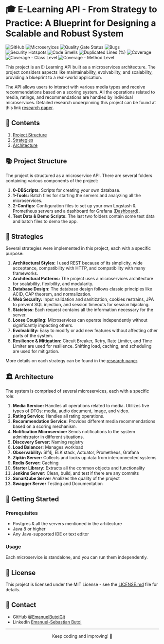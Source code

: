 # 🎓 E-Learning API - From Strategy to Practice: A Blueprint for Designing a Scalable and Robust System

![GitHub](https://img.shields.io/github/license/yourusername/e-learning-api)
![Microservices](https://img.shields.io/badge/Microservices-architecture-blue)
![Quality Gate Status](https://img.shields.io/badge/Quality%20Gate-Passed-green)
![Bugs](https://img.shields.io/badge/Bugs-0-green)
![Security Hotspots](https://img.shields.io/badge/Security%20Hotspots-0-green)
![Code Smells](https://img.shields.io/badge/Code%20Smells-0-green)
![Duplicated Lines (%)](https://img.shields.io/badge/Duplicated%20Lines-2%25-yellow)
![Coverage](https://img.shields.io/badge/Coverage-60%25-yellow)
![Coverage - Class Level](https://img.shields.io/badge/Coverage%20(Class%20Level)-100%25-green)
![Coverage - Method Level](https://img.shields.io/badge/Coverage%20(Method%20Level)-74%25-green)

This project is an E-Learning API built as a microservices architecture. The project considers aspects like maintainability, evolvability, and scalability, providing a blueprint to a real-world application. 

The API allows users to interact with various media types and receive recommendations based on a scoring system. All the operations related to media, ratings, and recommendations are handled by individual microservices. Detailed research underpinning this project can be found at this link [research paper](https://www.researchgate.net/publication/372504935_From_Strategy_to_Practice_A_Blueprint_for_Designing_a_Scalable_and_Robust_System).

## 📘 Contents

1. [Project Structure](#project-structure)
2. [Strategies](#strategies)
3. [Architecture](#architecture)

## 📚 Project Structure

The project is structured as a microservice API. There are several folders containing various components of the project:

1. **0-DBScripts:** Scripts for creating your own database.
2. **1-Tools:** Batch files for starting the servers and analyzing all the microservices.
3. **2-Configs:** Configuration files to set up your own Logstash & Prometheus servers and a dashboard for Grafana ([Dashboard](https://grafana.com/grafana/dashboards/12900-springboot-apm-dashboard/)).
4. **Test Data & Demo Scripts:** The last two folders contain some test data and batch files to demo the app.

## 💼 Strategies

Several strategies were implemented in this project, each with a specific purpose:

1. **Architectural Styles:** I used REST because of its simplicity, wide acceptance, compatibility with HTTP, and compatibility with many frameworks.
2. **Architectural Patterns:** The project uses a microservices architecture for scalability, flexibility, and modularity.
3. **Database Design:** The database design follows classic principles like ACID, CAP theorem, and normalization.
4. **Web Security:** Input validation and sanitization, cookies restrains, JPA to prevent SQL injection, and session timeouts for session hijacking.
5. **Stateless:** Each request contains all the information necessary for the server.
6. **Loose Coupling:** Microservices can operate independently without significantly impacting others.
7. **Evolvability:** Easy to modify or add new features without affecting other parts of the system.
8. **Resilience & Mitigation:** Circuit Breaker, Retry, Rate Limiter, and Time Limiter are used for resilience. Shifting load, caching, and scheduling are used for mitigation.

More details on each strategy can be found in the [research paper](https://www.researchgate.net/publication/372504935_From_Strategy_to_Practice_A_Blueprint_for_Designing_a_Scalable_and_Robust_System).

## 🏛️ Architecture

The system is comprised of several microservices, each with a specific role:

1. **Media Service:** Handles all operations related to media. Utilizes five types of DTOs: media, audio document, image, and video.
2. **Rating Service:** Handles all rating operations.
3. **Recommendation Service:** Provides different media recommendations based on a scoring mechanism.
4. **Notification Microservice:** Sends notifications to the system administrator in different situations.
5. **Discovery Server:** Naming registry
6. **Load Balancer:** Manages workload
7. **Observability:** Slf4j, ELK stack, Actuator, Prometheus, Grafana
8. **Zipkin Server:** Collects and looks up data from interconnected systems
9. **Redis Server:** Caching
10. **Starter Library:** Extracts all the common objects and functionality
11. **Jenkins Server:** Clean, build, and test if there are any commits
12. **SonarQube Server** Analizes the quality of the project
13. **Swagger Server** Testing and Documentation

## 🚀 Getting Started

### Prerequisites

- Postgres & all the servers mentioned in the arhitecture
- Java 8 or higher
- Any Java-supported IDE or text editor

### Usage

Each microservice is standalone, and you can run them independently.

## 📜 License

This project is licensed under the MIT License - see the [LICENSE.md](LICENSE.md) file for details.

## 📮 Contact

- GitHub [@EmanuelButoiGit](https://github.com/{EmanuelButoiGit})
- LinkedIn [Emanuel-Sebastian Butoi](https://www.linkedin.com/in/{emanuel-sebastian-butoi-929271213})

---

<p align="center">
  Keep coding and improving! 🚀
</p>
